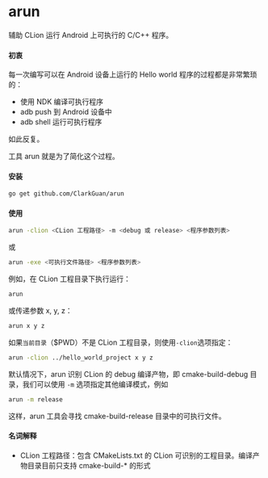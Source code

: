 # arun

辅助 CLion 运行 Android 上可执行的 C/C++ 程序。

#### 初衷

每一次编写可以在 Android 设备上运行的 Hello world 程序的过程都是非常繁琐的：

* 使用 NDK 编译可执行程序
* adb push 到 Android 设备中
* adb shell 运行可执行程序

如此反复。

工具 arun 就是为了简化这个过程。

#### 安装

```bash
go get github.com/ClarkGuan/arun
```

#### 使用

```bash
arun -clion <CLion 工程路径> -m <debug 或 release> <程序参数列表>
```

或

```bash
arun -exe <可执行文件路径> <程序参数列表>
```

例如，在 CLion 工程目录下执行运行：

```bash
arun
```

或传递参数 x, y, z：

```bash
arun x y z
```

如果`当前目录`（$PWD）不是 CLion 工程目录，则使用`-clion`选项指定：

```bash
arun -clion ../hello_world_project x y z
```

默认情况下，arun 识别 CLion 的 debug 编译产物，即 cmake-build-debug 目录，我们可以使用 `-m` 选项指定其他编译模式，例如

```bash
arun -m release
```

这样，arun 工具会寻找 cmake-build-release 目录中的可执行文件。

#### 名词解释

* CLion 工程路径：包含 CMakeLists.txt 的 CLion 可识别的工程目录。编译产物目录目前只支持 cmake-build-* 的形式
